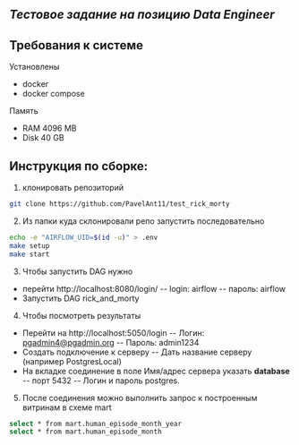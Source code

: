 ## _Тестовое задание на позицию Data Engineer_
## Требования к системе 
  Установлены
- docker
- docker compose  

Память
- RAM 4096 MB
- Disk 40 GB

## Инструкция по сборке:
1) клонировать репозиторий
```sh
git clone https://github.com/PavelAnt11/test_rick_morty
```
2) Из папки куда склонировали репо запустить последовательно
```sh
echo -e "AIRFLOW_UID=$(id -u)" > .env
make setup
make start
```
3) Чтобы запустить DAG нужно
 - перейти  http://localhost:8080/login/
-- login: airflow
-- пароль: airflow
- Запустить DAG rick_and_morty
4) Чтобы посмотреть результаты
- Перейти на http://localhost:5050/login
-- Логин: pgadmin4@pgadmin.org
-- Пароль: admin1234
- Создать подключение к серверу
-- Дать название серверу (например PostgresLocal)
- На вкладке соединение в поле Имя/адрес сервера указать **database**
 -- порт 5432
 -- Логин и пароль postgres.
5) После соединения можно выполнить запрос к построенным витринам в схеме mart
```sh
select * from mart.human_episode_month_year
select * from mart.human_episode_month
```
